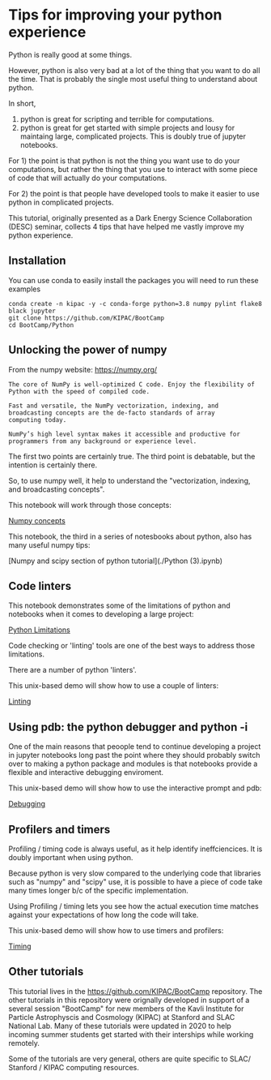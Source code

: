 # Tips for improving your python experience

Python is really good at some things.

However, python is also very bad at a lot of the thing that you want to do all the time.  That is probably the single
most useful thing to understand about python.

In short,
  1. python is great for scripting and terrible for computations.
  2. python is great for get started with simple projects and lousy
     for maintaing large, complicated projects.  This is doubly true
     of jupyter notebooks.

For 1) the point is that python is not the thing you want use to do your computations, but
rather the thing that you use to interact with some piece of code that
will actually do your computations.

For 2) the point is that people have developed tools to make it easier
to use python in complicated projects.

This tutorial, originally presented as a Dark Energy Science
Collaboration (DESC) seminar, collects 4 tips that have helped me
vastly improve my python experience.


## Installation 

You can use conda to easily install the packages you will need to run these examples

    conda create -n kipac -y -c conda-forge python=3.8 numpy pylint flake8 black jupyter
    git clone https://github.com/KIPAC/BootCamp
    cd BootCamp/Python


## Unlocking the power of numpy

From the numpy website: https://numpy.org/

    The core of NumPy is well-optimized C code. Enjoy the flexibility of Python with the speed of compiled code.

    Fast and versatile, the NumPy vectorization, indexing, and
    broadcasting concepts are the de-facto standards of array
    computing today.

	NumPy’s high level syntax makes it accessible and productive for programmers from any background or experience level.

The first two points are certainly true.  The third point is
debatable, but the intention is certainly there.

So, to use numpy well, it help to understand the "vectorization,
indexing, and broadcasting concepts".

This notebook will work through those concepts:

[Numpy concepts](./Numpy.ipynb)


This notebook, the third in a series of notesbooks about python, also
has many useful numpy tips:

[Numpy and scipy section of python tutorial](./Python (3).ipynb)



## Code linters

This notebook demonstrates some of the limitations of python and
notebooks when it comes to developing a large project:

[Python Limitations](./StuffNotToDoInNotebooks.ipynb)

Code checking or 'linting' tools are one of the best ways to address
those limitations.

There are a number of python 'linters'.

This unix-based demo will show how to use a couple of linters:

[Linting](./Linting.md)




## Using pdb: the python debugger and python -i

One of the main reasons that peoople tend to continue developing a project
in jupyter notebooks long past the point where they should probably
switch over to making a python package and modules is that notebooks
provide a flexible and interactive debugging enviroment.

This unix-based demo will show how to use the interactive prompt and pdb:

[Debugging](./Debugging.md)


## Profilers and timers

Profiling / timing code is always useful, as it help identify
ineffciencices.  It is doubly important when using python.

Because python is very slow compared to the underlying code
that libraries such as "numpy" and "scipy" use, it is possible to have
a piece of code take many times longer b/c of the specific
implementation.

Using Profiling / timing lets you see how the actual execution
time matches against your expectations of how long the code will take.

This unix-based demo will show how to use timers and profilers:

[Timing](./Timing.md)



## Other tutorials

This tutorial lives in the https://github.com/KIPAC/BootCamp
repository.  The other tutorials in this repository were
orignally developed in support of a several session "BootCamp" for
new members of the Kavli Institute for Particle Astrophyscis and
Cosmology (KIPAC) at Stanford and SLAC National Lab.   Many of these
tutorials were updated in 2020 to help incoming summer students get
started with their interships while working remotely.

Some of the tutorials are very general, others are quite specific to
SLAC/ Stanford / KIPAC computing resources.



